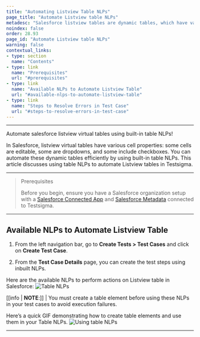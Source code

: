 ```yaml
---
title: "Automating Listview Table NLPs"
page_title: "Automate Listview table NLPs"
metadesc: "Salesforce listview tables are dynamic tables, which have various cell properties. You can automate these dynamic tables efficiently by using Testsigma's built-in table NLPs"
noindex: false
order: 28.93
page_id: "Automate Listview table NLPs"
warning: false
contextual_links:
- type: section
  name: "Contents"
- type: link
  name: "Prerequisites"
  url: "#prerequisites"
- type: link
  name: "Available NLPs to Automate Listview Table"
  url: "#available-nlps-to-automate-listview-table"
- type: link
  name: "Steps to Resolve Errors in Test Case"
  url: "#steps-to-resolve-errors-in-test-case"
---
```


---

Automate salesforce listview virtual tables using built-in table NLPs! 

In Salesforce, listview virtual tables have various cell properties: some cells are editable, some are dropdowns, and some include checkboxes. You can automate these dynamic tables efficiently by using built-in table NLPs. This article discusses using table NLPs to automate Listview tables in Testsigma.


---

> <p id="prerequisites">Prerequisites</p>
> 
> Before you begin, ensure you have a Salesforce organization setup with a [Salesforce Connected App](https://testsigma.com/docs/salesforce-testing/connected-app/) and [Salesforce Metadata](https://testsigma.com/docs/salesforce-testing/metadata-connections/) connected to Testsigma.

---

## **Available NLPs to Automate Listview Table**

1. From the left navigation bar, go to **Create Tests > Test Cases** and click on **Create Test Case**.

2. From the **Test Case Details** page, you can create the test steps using inbuilt NLPs.

Here are the available NLPs to perform actions on Listview table in Salesforce:
![Table NLPs](https://s3.amazonaws.com/static-docs.testsigma.com/new_images/projects/applications/tablenlps.png)

[[info | **NOTE**:]]
| You must create a table element before using these NLPs in your test cases to avoid execution failures. 

Here’s a quick GIF demonstrating how to create table elements and use them in your Table NLPs.
![Using table NLPs](https://s3.amazonaws.com/static-docs.testsigma.com/new_images/projects/applications/tablenlpswf.gif)


---